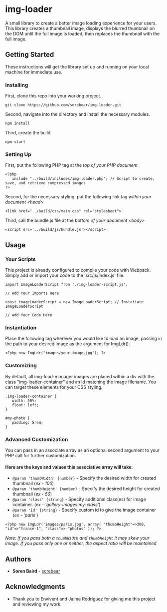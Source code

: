 # img-loader
A small library to create a better image loading experience for your users. This library creates a thumbnail image, displays the blurred thumbnail on the DOM until the full image is loaded, then replaces the thumbnail with the full image.


## Getting Started

These instructions will get the library set up and running on your local machine for immediate use.


### Installing

First, clone this repo into your working project. 

```
git clone https://github.com/sorebear/img-loader.git
```


Second, navigate into the directory and install the necessary modules.

```
npm install
```


Third, create the build

```
npm start
```

### Setting Up

First, put the following PHP tag at the *top of your PHP document*

```
<?php 
   include "../build/includes/img-loader.php"; // Script to create, save, and retrieve compressed images
?>
```


Second, for the necessary styling, put the following link tag *within your document \<head>*

```
<link href="../build/css/main.css" rel="stylesheet">
```


Third, call the bundle.js file at the *bottom of your document \<body>*

```
<script src='../build/js/bundle.js'></script>
```


## Usage

### Your Scripts

This project is already configured to compile your code with Webpack. Simply add or import your code to the 'src/js/index.js' file.

```
import ImageLoaderScript from './img-loader-script.js';

// Add Your Imports Here

const imageLoaderScript = new ImageLoaderScript; // Instatiate ImageLoaderScript

// Add Your Code Here
```

### Instantiation

Place the following tag wherever you would like to load an image, passing in the path to your desired image as the argument for ImgLdr().

```
<?php new ImgLdr("images/your-image.jpg"); ?>
```


### Customizing

By default, all img-load-manager images are placed within a div with the class "img-loader-container" and an id matching the image filename. You can target these elements for your CSS styling. 

```
.img-loader-container {
   width: 50%;
   float: left;
}

#my-photo {
   padding: 5rem;
}
```
### Advanced Customization

You can pass in an associate array as an optional second argument to your PHP call for further customization. 

#### Here are the keys and values this associative array will take:
* `@param 'thumbWidth' {number}` - Specify the desired width for created thumbnail \(*ex - 100*)
* `@param 'thumbHeight' {number}` - Specify the desired height for created thumbnail \(*ex - 50*)
* `@param 'class' {string}` - Specify additional class(es) for image container. \(*ex - 'gallery-images my-class'*)
* `@param 'id' {string}` - Specify custom id to give the image container \(*ex - 'paris'*)

```
<?php new ImgLdr('images/paris.jpg', array( "thumbHeight"=>300, "id"=>"france-1", "class"=> "photos" )); ?>
```
*Note: If you pass both a `thumbWidth` and `thumbHeight` it may skew your image. If you pass only one or neither, the aspect ratio will be maintained*

## Authors

* **Soren Baird** - [sorebear](https://github.com/sorebear)


## Acknowledgments

* Thank you to Envivent and Jaime Rodriguez for giving me this project and reviewing my work. 
